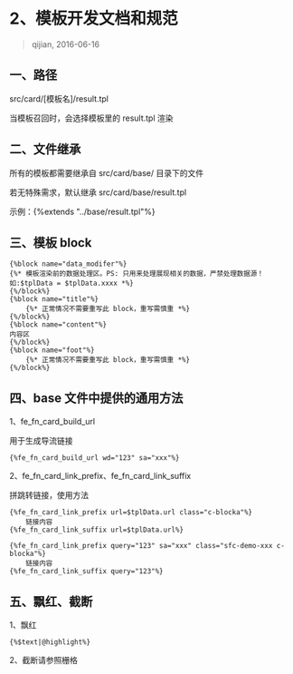 # 2、模板开发文档和规范

> qijian, 2016-06-16

## 一、路径

src/card/[模板名]/result.tpl

当模板召回时，会选择模板里的 result.tpl 渲染

## 二、文件继承

所有的模板都需要继承自 src/card/base/ 目录下的文件

若无特殊需求，默认继承 src/card/base/result.tpl

示例：{%extends "../base/result.tpl"%}

## 三、模板 block
```
{%block name="data_modifer"%}
{%* 模板渲染前的数据处理区。PS: 只用来处理展现相关的数据，严禁处理数据源！如:$tplData = $tplData.xxxx *%}
{%/block%}
{%block name="title"%}
    {%* 正常情况不需要重写此 block，重写需慎重 *%}
{%/block%}
{%block name="content"%}
内容区
{%/block%}
{%block name="foot"%}
    {%* 正常情况不需要重写此 block，重写需慎重 *%}
{%/block%}
```

## 四、base 文件中提供的通用方法

1、fe_fn_card_build_url

用于生成导流链接
```
{%fe_fn_card_build_url wd="123" sa="xxx"%}
```

2、fe_fn_card_link_prefix、fe_fn_card_link_suffix

拼跳转链接，使用方法

```
{%fe_fn_card_link_prefix url=$tplData.url class="c-blocka"%}
    链接内容
{%fe_fn_card_link_suffix url=$tplData.url%}

{%fe_fn_card_link_prefix query="123" sa="xxx" class="sfc-demo-xxx c-blocka"%}
    链接内容
{%fe_fn_card_link_suffix query="123"%}
```

## 五、飘红、截断

1、飘红

```
{%$text|@highlight%}
```

2、截断请参照栅格
